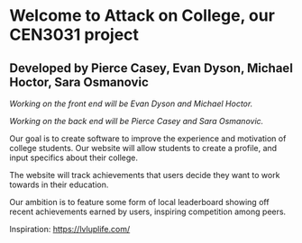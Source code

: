 # Welcome to Attack on College, our CEN3031 project

## Developed by Pierce Casey, Evan Dyson, Michael Hoctor, Sara Osmanovic

*Working on the front end will be Evan Dyson and Michael Hoctor.*

*Working on the back end will be Pierce Casey and Sara Osmanovic.*

Our goal is to create software to improve the experience and motivation of college students. Our website will allow students to create a profile, and input specifics about their college. 

The website will track achievements that users decide they want to work towards in their education.

Our ambition is to feature some form of local leaderboard showing off recent achievements earned by users, inspiring competition among peers. 

Inspiration: https://lvluplife.com/
